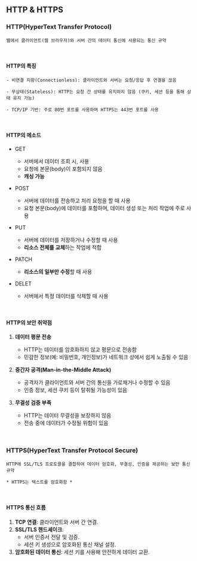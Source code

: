 ## HTTP & HTTPS

### HTTP(HyperText Transfer Protocol)

    웹에서 클라이언트(웹 브라우저)와 서버 간의 데이터 통신에 사용되는 통신 규약

<br>

#### HTTP의 특징

    - 비연결 지향(Connectionless): 클라이언트와 서버는 요청/응답 후 연결을 끊음

    - 무상태(Stateless): HTTP는 요청 간 상태를 유지하지 않음 (쿠키, 세션 등을 통해 상태 유지 가능)

    - TCP/IP 기반: 주로 80번 포트를 사용하며 HTTPS는 443번 포트를 사용

<br>

#### HTTP의 메소드

- GET
    - 서버에서 데이터 조회 시, 사용
    - 요청에 본문(body)이 포함되지 않음
    - **캐싱 가능**

- POST
    - 서버에 데이터를 전송하고 처리 요청을 할 때 사용
    - 요청 본문(body)에 데이터를 포함하며, 데이터 생성 또는 처리 작업에 주로 사용

- PUT
    - 서버에 데이터를 저장하거나 수정할 때 사용
    - **리소스 전체를 교체**하는 작업에 적합

- PATCH
    - **리소스의 일부만 수정**할 때 사용

- DELET
    - 서버에서 특정 데이터를 삭제할 때 사용

<br>

#### HTTP의 보안 취약점

1. **데이터 평문 전송**
   - HTTP는 데이터를 암호화하지 않고 평문으로 전송함
   - 민감한 정보(예: 비밀번호, 개인정보)가 네트워크 상에서 쉽게 노출될 수 있음

2. **중간자 공격(Man-in-the-Middle Attack)**
   - 공격자가 클라이언트와 서버 간의 통신을 가로채거나 수정할 수 있음
   - 인증 정보, 세션 쿠키 등이 탈취될 가능성이 있음

3. **무결성 검증 부족**
   - HTTP는 데이터 무결성을 보장하지 않음
   - 전송 중에 데이터가 수정될 위험이 있음

<br>

### HTTPS(HyperText Transfer Protocol Secure)

    HTTP에 SSL/TLS 프로토콜을 결합하여 데이터 암호화, 무결성, 인증을 제공하는 보안 통신 규약

    * HTTPS는 텍스트를 암호화함 *

<br>

#### HTTPS 통신 흐름
1. **TCP 연결**: 클라이언트와 서버 간 연결.
2. **SSL/TLS 핸드셰이크**:
   - 서버 인증서 전달 및 검증.
   - 세션 키 생성으로 암호화된 통신 채널 설정.
3. **암호화된 데이터 통신**: 세션 키를 사용해 안전하게 데이터 교환.